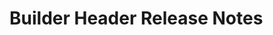 <!-- Release notes authoring guidelines: http://keepachangelog.com/ -->

# Builder Header Release Notes

<!-- ## [Unreleased] -->

<!--## [VERSION] - [RELEASE_DATE]-->
